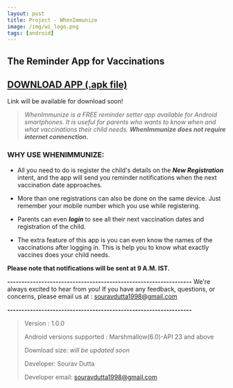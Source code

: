 ```yaml
---
layout: post
title: Project - WhenImmunize
image: /img/wi_logo.png
tags: [android]
---
```

## The Reminder App for Vaccinations
## [DOWNLOAD APP (.apk file)](https://www.google.com) 
Link will be available for download soon!

> _WhenImmunize is a FREE reminder setter app available for Android smartphones. It is useful for parents who wants to know when and what vaccinations their child needs. **WhenImmunize does not require internet connenction.**_

### WHY USE WHENIMMUNIZE:

* All you need to do is register the child's details on the **_New Registration_** intent, and the app will send you reminder notifications when the next vaccination date approaches.

* More than one registrations can also be done on the same device. Just remember your mobile number which you use while registering.

* Parents can even **_login_** to see all their next vaccination dates and registration of the child. 

* The extra feature of this app is you can even know the names of the vaccinations after logging in. This is help you to know what exactly vaccines does your child needs.

**Please note that notifications will be sent at 9 A.M. IST.**

**-----------------------------------------------------------------**
We're always excited to hear from you! If you have any feedback, questions, or concerns, please email us at : souravdutta1998@gmail.com

**-----------------------------------------------------------------**

> Version : 1.0.0
>
> Android versions supported : Marshmallow(6.0)-API 23 and above
>
> Download size: _will be updated soon_
>
> Developer: Sourav Dutta 
>
> Developer email: souravdutta1998@gmail.com
